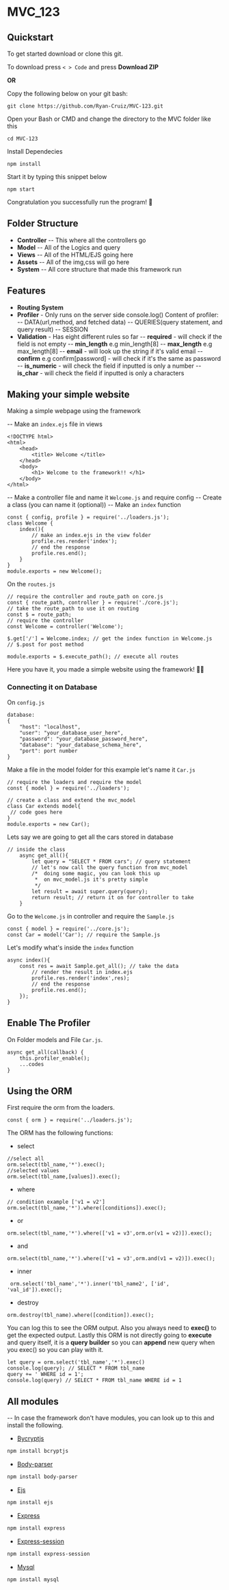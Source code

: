 # MVC_123

## Quickstart
To get started download or clone this git. 

To download press  `< > Code` and press **Download ZIP**

**OR**

Copy the following below on your git bash:
```
git clone https://github.com/Ryan-Cruiz/MVC-123.git
```
Open your Bash or CMD and change the directory to the MVC folder like this
```
cd MVC-123
```
Install Dependecies
```
npm install
```
Start it by typing this snippet below
```
npm start
```
Congratulation you successfully run the program! 🎉

## Folder Structure
- **Controller**
-- This where all the controllers go
- **Model**
-- All of the Logics and query
- **Views**
-- All of the HTML/EJS going here
- **Assets**
-- All of the img,css will go here
- **System**
-- All core structure that made this framework run

## Features

- **Routing System**
- **Profiler** - Only runs on the server side console.log()
   Content of profiler:
-- DATA(url,method, and fetched data)
-- QUERIES(query statement, and query result)
-- SESSION
- **Validation** - Has eight different rules so far
-- **required** - will check if the field is not empty
-- **min_length** e.g min_length[8]
-- **max_length** e.g max_length[8]
-- **email** - will look up the string if it's valid email
-- **confirm** e.g confirm[password] - will check if it's the same as password
-- **is_numeric** - will check the field if inputted is only a number
-- **is_char** - will check the field if inputted is only a characters

## Making your simple website
Making a simple webpage using the framework

-- Make an `index.ejs` file in views 
```
<!DOCTYPE html>
<html>
    <head>
        <title> Welcome </title>
    </head>
    <body>
        <h1> Welcome to the framework!! </h1>
    </body>
</html>
```
--  Make a controller file and name it `Welcome.js` and require config
-- Create a class (you can name it (optional))
-- Make an `index` function
```
const { config, profile } = require('../loaders.js');
class Welcome {
    index(){
        // make an index.ejs in the view folder
        profile.res.render('index'); 
        // end the response
        profile.res.end(); 
    }
}
module.exports = new Welcome();
```
On the `routes.js`
```
// require the controller and route_path on core.js
const { route_path, controller } = require('./core.js');
// take the route_path to use it on routing
const $ = route_path; 
// require the controller
const Welcome = controller('Welcome');

$.get['/'] = Welcome.index; // get the index function in Welcome.js
// $.post for post method

module.exports = $.execute_path(); // execute all routes
```
Here you have it, you made a simple website using the framework! 🎉🥳

### Connecting it on Database
On `config.js` 
```
database:
{
    "host": "localhost",
    "user": "your_database_user_here",
    "password": "your_database_password_here",
    "database": "your_database_schema_here",
    "port": port number
}
```
Make a file in the model folder for this example let's name it `Car.js`
```
// require the loaders and require the model
const { model } = require('../loaders'); 

// create a class and extend the mvc_model
class Car extends model{
 // code goes here
}
module.exports = new Car();
```
Lets say we are going to get all the cars stored in database
```
// inside the class
    async get_all(){
        let query = "SELECT * FROM cars"; // query statement
        // let's now call the query function from mvc_model
        /*  doing some magic, you can look this up
         *  on mvc_model.js it's pretty simple 
         */ 
        let result = await super.query(query); 
        return result; // return it on for controller to take
    }
```
Go to the `Welcome.js` in controller and require the `Sample.js`
```
const { model } = require('../core.js');
const Car = model('Car'); // require the Sample.js
```
Let's modify what's inside the `index` function
```
async index(){
    const res = await Sample.get_all(); // take the data
        // render the result in index.ejs
        profile.res.render('index',res); 
        // end the response
        profile.res.end(); 
    });
}
```
## Enable The Profiler
On Folder models and File `Car.js`.
```
async get_all(callback) {
    this.profiler_enable();
    ...codes
}
```
## Using the ORM
First require the orm from the loaders.
```
const { orm } = require('../loaders.js');
```
The ORM has the following functions:
- select
```
//select all
orm.select(tbl_name,'*').exec();
//selected values
orm.select(tbl_name,[values]).exec();
```
- where
```
// condition example ['v1 = v2']
orm.select(tbl_name,'*').where([conditions]).exec();
```
- or
```
orm.select(tbl_name,'*').where(['v1 = v3',orm.or(v1 = v2)]).exec();
```
- and
```
orm.select(tbl_name,'*').where(['v1 = v3',orm.and(v1 = v2)]).exec();
```
- inner
```
 orm.select('tbl_name','*').inner('tbl_name2', ['id', 'val_id']).exec();
```
- destroy
```
orm.destroy(tbl_name).where([condition]).exec();
```
You can log this to see the ORM output. Also you always need to **exec()** to get the expected output. Lastly this ORM is not directly going to **execute** and query itself, it is a **query builder** so you can **append** new query when you exec() so you can play with it.
```
let query = orm.select('tbl_name','*').exec()
console.log(query); // SELECT * FROM tbl_name
query += ' WHERE id = 1';
console.log(query) // SELECT * FROM tbl_name WHERE id = 1
```
## All modules
-- In case the framework don't have modules, you can look up to this and install the following.
- [Bycryptjs](https://www.npmjs.com/package/bcryptjs)
```sh
npm install bcryptjs 
```
- [Body-parser](https://www.npmjs.com/package/body-parser)
```sh
npm install body-parser
```
- [Ejs](https://www.npmjs.com/package/ejs)
```sh
npm install ejs
```
- [Express](https://www.npmjs.com/package/express)
```sh
npm install express
```
- [Express-session](https://www.npmjs.com/package/express-session)
```sh
npm install express-session
```
- [Mysql](https://www.npmjs.com/package/mysql)
```sh
npm install mysql
```
